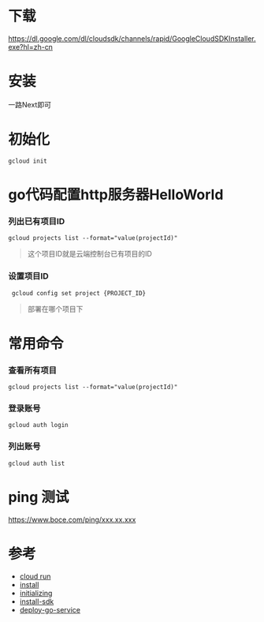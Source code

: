 # 下载
https://dl.google.com/dl/cloudsdk/channels/rapid/GoogleCloudSDKInstaller.exe?hl=zh-cn
# 安装
一路Next即可
# 初始化
```
gcloud init
```


# go代码配置http服务器HelloWorld
### 列出已有项目ID
```
gcloud projects list --format="value(projectId)"
```
> 这个项目ID就是云端控制台已有项目的ID
### 设置项目ID
```
 gcloud config set project {PROJECT_ID}
```
> 部署在哪个项目下

# 常用命令
### 查看所有项目
```
gcloud projects list --format="value(projectId)"
```
### 登录账号
```
gcloud auth login
```
### 列出账号
```
gcloud auth list
```

# ping 测试
https://www.boce.com/ping/xxx.xx.xxx

# 参考
- [cloud run](https://cloud.google.com/run?hl=zh-cn)
- [install](https://cloud.google.com/sdk/docs/install?hl=zh-cn)
- [initializing](https://cloud.google.com/sdk/docs/initializing?hl=zh-cn)
- [install-sdk](https://cloud.google.com/sdk/docs/install-sdk?hl=zh-cn)
- [deploy-go-service](https://cloud.google.com/run/docs/quickstarts/build-and-deploy/deploy-go-service?hl=zh-cn)
